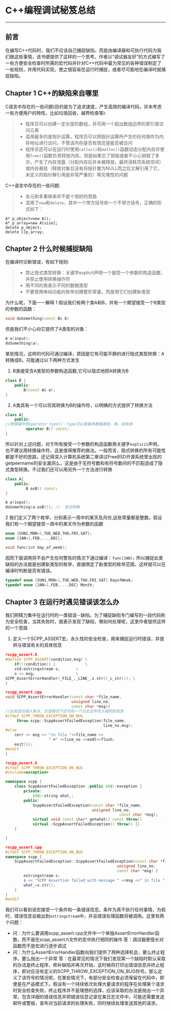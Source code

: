 # C++编程调试秘笈总结
---------
## 前言
在编写C++代码时，我们不应该自己捕捉缺陷，而是由编译器和可执行代码为我们做这些事情，该书便提供了这样的一个思考。作者以“调试器友好”的方式编写了一些方便安全检查时所需的宏代码并针对C++代码中最为常见的各种错误制定了一些规则，并用代码实现，使之很容易在运行时捕捉，或者尽可能地在编译时就捕捉缺陷。

## Chapter 1 C++的缺陷来自哪里
 C语言中存在的一些问题(目的是为了追求速度，产生高效的编译代码，并未考虑一些方便用户的特性，比如垃圾回收，越界检查等):
> * 程序员可以创建一定长度的数组，并可用一个超出数组边界的索引值访问元素
> * 滥用最多的是指针运算，程序员可以把指针运算所产生的任何值作为内存地址进行访问，不管该内存是否有效还是能否被访问
> * 程序员还可以在运行时使用`calloc()`和`malloc()`函数动态分配内存并使用`free()`函数负责释放内存。但是如果忘了销毁或者不小心销毁了多次，产生了内存泄露（分配内存后并未被释放，最终消耗完系统空间）或内存悬挂（释放对象后没有将指针置为NULL而之后又解引用了它，未定义的指针解引用是非常严重的）等灾难性的问题

C++语言中存在的一些问题:
> * 友元和多重继承并不是个很好的思路
> * 混用了`new`和`delete`，其中一个带方括号和一个不带方括号，正确的形式如下：
```
A* p_object=new A();
A* p_array=new A[size];
delete p_object;
delete []p_array;
```

## Chapter 2 什么时候捕捉缺陷
在编译时诊断错误，有如下规则:
> * 禁止隐式类型转换：关键字explicit声明一个接受一个参数的构造函数，并禁止使用转换操作符 
> * 用不同的类表示不同的数据类型
> * 不要使用单纯功能的枚举创建整形常量，而是用它们创建新类型

为什么呢，下面一一解释
1 假设我们有两个类A和B，并有一个期望接受一个B类型的参数的函数：
```C++
void doSomething(const B& b)
```
但是我们不小心向它提供了A类型的对象：
```C++
A a(input);
doSomething(a);
```
 某些情况，这样的代码可通过编译，原因是它有可能平静的进行隐式类型转换：A转换成B。可能通过以下两种方式发生

 1. B类接受含A类型的参数构造函数,它可以隐式地把A转换为B
```C++ 
class B {
    public:
        B(const A& a);
}
```
 2. A类具有一个可以将其转换为B的操作符，以明确的方式提供了转换方法
```C++
class A{
    public:
//转换操作符operator type()：type可以是基本数据类型，类，结构体
         operator B() const; 
}
```
所以针对上述问题，对于所有接受一个参数的构造函数用关键字`explicit`声明，也不建议用转换操作符，这是值得推荐的做法。一般而言，隐式转换的所有可能性都是不好的思路，还记得深入计算机系统第二章讲过FreeBSD开源系统曾出现的getpeername的安全漏洞么，这是由于无符号数和有符号数间的不匹配造成了隐式类型转换。不过我们还可以用另外一个方法进行转换
```C++
class A{
    public:
         B asB() const; 
}

A a(input);
doSomething(a.asB()); //  显式转换
```

2 我们定义了两个枚举，分别表示一周中的某天及月份,这些常量都是整数。假设我们有一个期望接受一周中的某天作为参数的函数
```C++
enum {SUN1,MON=1,TUE,WED,THU,FRI,SAT};
enum {JAN=1,FEB,...,DEC};

void func(int day_of_week);
```
因而下面调用将不会产生任何警告的情况下通过编译：```func(JAN);```
所以捕捉此类缺陷的办法就是创建新类型的枚举，直接限定了新类型的枚举范围，这样就可以在编译时判断是否有错误。
```C++
typedef enum {SUN1,MON=1,TUE,WED,THU,FRI,SAT} DayofWeek;
typedef enum {JAN=1,FEB,...,DEC} Month;
```

## Chapter 3  在运行时遇见错误该怎么办
我们把精力集中在运行时的一类错误--缺陷。为了捕捉缺陷专门编写的一段代码称为安全检查，当其失败时，就表示发现了缺陷，哪如何处理呢，这里作者提供这样的一个思路

 1. 定义一个SCPP_ASSERT宏，永久性的安全检查，用来捕捉运行时错误，并提供与错误有关的具体信息
```C++
#scpp_assert.h
#define SCPP_ASSERT(condition,msg) \
    if(!(condition)) {             \
	std:ostringstream s;       \
	s << msg;                  \
SCPP_AssertErrorHandler(_FILE_,_LINE_,s.str()_c_str()); \
}

#scpp_assert.cpp
void SCPP_AssertErrorHandler(const char *file_name,
                             unsigned line_no,
                             const char *msg){
//此处适合插入断点，合适情况下还可向一个日志文件写入相同的信息
#ifdef SCPP_THROW_EXCEPTION_ON_BUG
     throw scpp::ScppAssertFailedException(file_name,
                                           line_no,msg);
#else
    cerr << msg << "in file "<<file_name << 
                   " #" <<line_no <<endl<<flush;
    exit(1);
#endif
}

#scpp_assert.h
#ifdef SCPP_THROW_EXCEPTION_ON_BUG
#include<exception>

namespace scpp {
	class ScppAssertFailedException :public std::exception {
		private:
			std::string what_;
		public:
			ScppAssertFailedException(const char *file_name,                                      
			                          unsigned line_no,   
                                                  const char *msg);
			virtual void const char* getwhat() const throw()          { return what_.c_str();}
			virtual ~ScppAssertFailedException() throw() {}
	}

}

#scpp_assert.cpp
#ifdef SCPP_THROW_EXCEPTION_ON_BUG
namespace scpp {
	ScppAssertFailedException::ScppAssertFailedException(const char *file_name,
			                                     unsigned line_no,
			                                     const char *msg) {
		ostringstream s;
		s << "SCPP Assertion failed with message " <<msg <<" in file " <<file_name << " # "<<line_no;
		what_=s.str();
	}
}
#endif
```
我们可以看到该宏接受一个条件和一条错误信息。条件为真不执行任何事情，为假时，错误信息会输出到`ostringstream`中，并且错误处理函数将被调用。这里有两个问题：

*  问：为什么要调用scpp_assert.cpp文件中一个单独AssertErrorHandler函数，而不是在scpp_assert.h文件的宏中执行相同的操作
   答：调试器更擅长对函数而不是宏进行逐步调试
*  问：为什么AssertErrorHandler函数向我们提供了两种选择机会，要么终止程序，要么抛出一个异常
   答：在最常见的情况下我们发现第一个缺陷时默认采取的办法是终止程序，修补缺陷并再次开始，这时候将打印出错误信息并终止程序，即对应没有定义的SCPP_THROW_EXCEPTION_ON_BUG符号。那么定义了该符号的情况呢，在某些情况下，有部分安全检查必须保留在代码中，即使是在产品模式下。假设有一个持续依次处理大量请求的程序在处理某个请求时安全检查失败，终止程序并不是理想的选择，应该采取的办法是抛出一个异常，包含详细的错误信息并把错误信息记录在某日志文件中，可能还需要发送邮件或警报，宣布对当前请求的处理失败，同时继续处理发送其他的请求。







